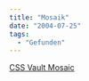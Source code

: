 ```yaml
---
title: "Mosaik"
date: "2004-07-25"
tags:
  - "Gefunden"
---
```


[CSS Vault Mosaic](http://stopdesign.com/examples/css/vault/)
